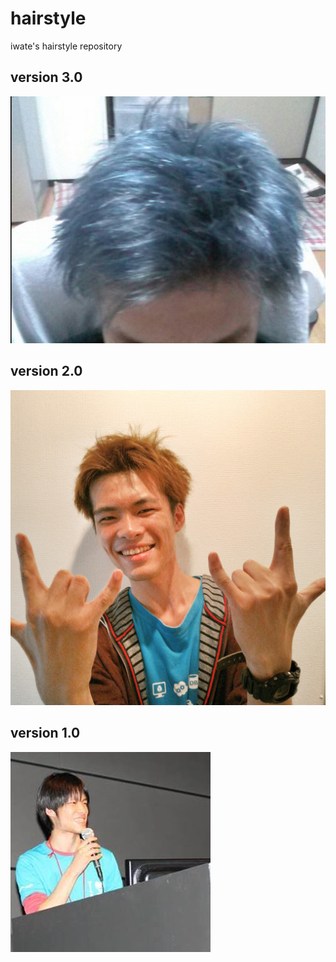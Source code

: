 # hairstyle
iwate's hairstyle repository

## version 3.0
![v3](images/v3.jpg)
## version 2.0
![v2](images/v2.jpg)
## version 1.0
![v1](images/v1.jpg)
